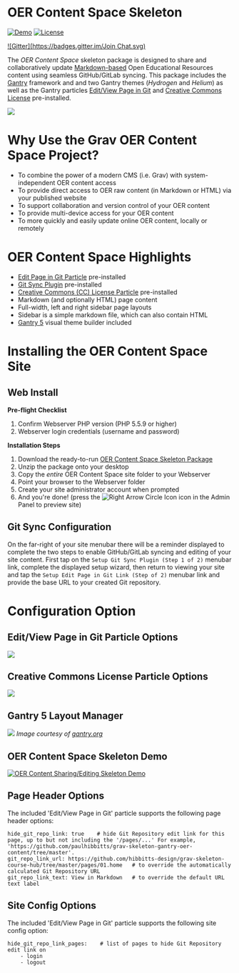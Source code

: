 # OER Content Space Skeleton

[![Demo](https://img.shields.io/badge/Demo-OERContentSpace-blue.svg?style=flat-square)](http://demo.hibbittsdesign.org/grav-oer-content-space/)
[![License](https://img.shields.io/badge/License-MIT-blue.svg?style=flat-square)](https://github.com/hibbitts-design/grav-skeleton-gantry-oer-content/blob/master/LICENSE)

[![Gitter](https://badges.gitter.im/Join Chat.svg)](https://gitter.im/hibbitts-design/grav-open-edu)

The *OER Content Space* skeleton package is designed to share and collaboratively update [Markdown-based](http://commonmark.org/help/) Open Educational Resources content using seamless GitHub/GitLab syncing. This package includes the [Gantry](http://gantry.org/) framework and and two Gantry themes (*Hydrogen* and *Helium*) as well as the Gantry particles [Edit/View Page in Git](https://github.com/hibbitts-design/grav-gantry5-particle-edit-view-page-in-git) and [Creative Commons License](https://github.com/hibbitts-design/grav-gantry5-particle-cc-license) pre-installed.

![](screenshot.jpg)

# Why Use the Grav OER Content Space Project?
* To combine the power of a modern CMS (i.e. Grav) with system-independent OER content access
* To provide direct access to OER raw content (in Markdown or HTML) via your published website
* To support collaboration and version control of your OER content
* To provide multi-device access for your OER content
* To more quickly and easily update online OER content, locally or remotely

# OER Content Space Highlights
* [Edit Page in Git Particle](https://github.com/hibbitts-design/grav-gantry5-particle-edit-view-page-in-git) pre-installed
* [Git Sync Plugin](https://github.com/trilbymedia/grav-plugin-git-sync) pre-installed
* [Creative Commons (CC) License Particle](https://github.com/hibbitts-design/grav-gantry5-particle-cc-license) pre-installed
* Markdown (and optionally HTML) page content
* Full-width, left and right sidebar page layouts
* Sidebar is a simple markdown file, which can also contain HTML
* [Gantry 5](http://gantry.org/) visual theme builder included

# Installing the OER Content Space Site
## Web Install
**Pre-flight Checklist**  
1. Confirm Webserver PHP version (PHP 5.5.9 or higher)  
2. Webserver login credentials (username and password)  

**Installation Steps**  
1. Download the ready-to-run [OER Content Space Skeleton Package](http://hibbittsdesign.org/blog/downloads/grav-skeleton-oer-content-space-site.zip)  
2. Unzip the package onto your desktop  
3. Copy the _entire_ OER Content Space site folder to your Webserver  
4. Point your browser to the Webserver folder  
5. Create your site administrator account when prompted  
6. And you're done! (press the ![Right Arrow Circle Icon](/assets/fa-arrow-circle-right.png) icon in the Admin Panel to preview site)  

## Git Sync Configuration
On the far-right of your site menubar there will be a reminder displayed to complete the two steps to enable GitHub/GitLab syncing and editing of your site content. First tap on the ```Setup Git Sync Plugin (Step 1 of 2)``` menubar link, complete the displayed setup wizard, then return to viewing your site and tap the ```Setup Edit Page in Git Link (Step of 2)``` menubar link and provide the base URL to your created Git repository.

# Configuration Option

## Edit/View Page in Git Particle Options
![](/assets/edit-view-this-page-options.png)

## Creative Commons License Particle Options
![](/assets/cc-license-options.png)

## Gantry 5 Layout Manager
![](/assets/layout-manager.png)
_Image courtesy of [gantry.org](http://gantry.org/)_

## OER Content Space Skeleton Demo
[![OER Content Sharing/Editing Skeleton Demo ](/assets/video.png)](http://www.youtube.com/watch?v=Tt9KvCLqp84 "Grav CMS Gantry 5 OER Content Skeleton Sharing/Editing Demo ")  

## Page Header Options
The included 'Edit/View Page in Git' particle supports the following page header options:
```
hide_git_repo_link: true    # hide Git Repository edit link for this page, up to but not including the '/pages/...' For example, 'https://github.com/paulhibbitts/grav-skeleton-gantry-oer-content/tree/master'.  
git_repo_link_url: https://github.com/hibbitts-design/grav-skeleton-course-hub/tree/master/pages/01.home   # to override the automatically calculated Git Repository URL
git_repo_link_text: View in Markdown   # to override the default URL text label
```

## Site Config Options
The included 'Edit/View Page in Git' particle supports the following site config option:

```
hide_git_repo_link_pages:    # list of pages to hide Git Repository edit link on
    - login
    - logout                        
```
